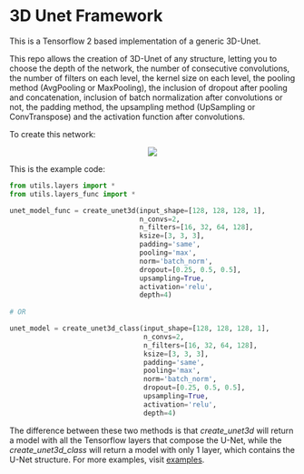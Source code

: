# 3D Unet Framework

This is a Tensorflow 2 based implementation of a generic 3D-Unet.

This repo allows the creation of 3D-Unet of any structure, letting you to choose the depth of the network, the number of consecutive convolutions, the number of filters on each level, the kernel size on each level, the pooling method (AvgPooling or MaxPooling), the inclusion of dropout after pooling and concatenation, inclusion of batch normalization after convolutions or not, the padding method, the upsampling method (UpSampling or ConvTranspose) and the activation function after convolutions.

To create this network:
<p align="center">
  <img src="https://github.com/luiserrador/ml/blob/master/images/unet.png">
</p>

This is the example code:
```python
from utils.layers import *
from utils.layers_func import *

unet_model_func = create_unet3d(input_shape=[128, 128, 128, 1],
                                n_convs=2,
                                n_filters=[16, 32, 64, 128],
                                ksize=[3, 3, 3],
                                padding='same',
                                pooling='max',
                                norm='batch_norm',
                                dropout=[0.25, 0.5, 0.5],
                                upsampling=True,
                                activation='relu',
                                depth=4)
                                
# OR

unet_model = create_unet3d_class(input_shape=[128, 128, 128, 1],
                                 n_convs=2,
                                 n_filters=[16, 32, 64, 128],
                                 ksize=[3, 3, 3],
                                 padding='same',
                                 pooling='max',
                                 norm='batch_norm',
                                 dropout=[0.25, 0.5, 0.5],
                                 upsampling=True,
                                 activation='relu',
                                 depth=4)
```

The difference between these two methods is that *create_unet3d* will return a model with all the Tensorflow layers that compose the U-Net, while the *create_unet3d_class* will return a model with only 1 layer, which contains the U-Net structure. For more examples, visit [examples](https://github.com/luiserrador/ml/blob/master/examples).
